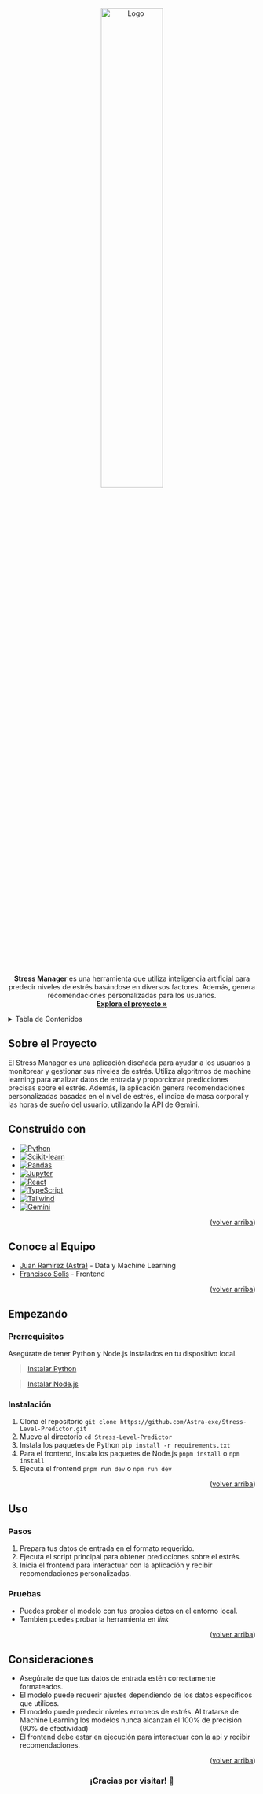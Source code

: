 <div align="center" id="readme-top">
  <img src="![logo_stress](https://github.com/user-attachments/assets/4c2a291c-c0d2-4e88-8c2f-db9c2196d444)" alt="Logo" width="50%">

  <p align="center">
    <b>Stress Manager</b> es una herramienta que utiliza inteligencia artificial para predecir niveles de estrés basándose en diversos factores. Además, genera recomendaciones personalizadas para los usuarios.
    <br />
    <a href="https://github.com/Astra-exe/Stress-Level-Predictor"><strong>Explora el proyecto »</strong></a>
  </p>
</div>

<!-- TABLE OF CONTENTS -->
<details>
  <summary>Tabla de Contenidos</summary>
  <ol>
    <li><a href="#sobre-el-proyecto">Sobre el Proyecto</a></li>
    <li><a href="#construido-con">Construido con</a></li>
    <li><a href="#conoce-al-equipo">Conoce al Equipo</a></li>
    <li>
      <a href="#empezando">Empezando</a>
      <ul>
        <li><a href="#prerrequisitos">Prerrequisitos</a></li>
        <li><a href="#instalación">Instalación</a></li>
      </ul>
    </li>
    <li><a href="#uso">Uso</a>
      <ul>
        <li><a href="#pasos">Pasos</a></li>
        <li><a href="#pruebas">Pruebas</a></li>
      </ul>
    </li>
    <li><a href="#consideraciones">Consideraciones</a></li>
  </ol>
</details>

## Sobre el Proyecto
El Stress Manager es una aplicación diseñada para ayudar a los usuarios a monitorear y gestionar sus niveles de estrés. Utiliza algoritmos de machine learning para analizar datos de entrada y proporcionar predicciones precisas sobre el estrés. Además, la aplicación genera recomendaciones personalizadas basadas en el nivel de estrés, el índice de masa corporal y las horas de sueño del usuario, utilizando la API de Gemini.
## Construido con
* [![Python][Python.js]][Python-url]
* [![Scikit-learn][Scikit-learn.js]][Scikit-learn-url]
* [![Pandas][Pandas.js]][Pandas-url]
* [![Jupyter][Jupyter.js]][Jupyter-url]
* [![React][React.js]][React-url]
* [![TypeScript][TypeScript.js]][TypeScript-url]
* [![Tailwind][Tailwind.js]][Tailwind-url]
* [![Gemini][Gemini.js]][Gemini-url]

<p align="right">(<a href="#readme-top">volver arriba</a>)</p>

## Conoce al Equipo
- [Juan Ramírez (Astra)](https://github.com/Astra-exe) - Data y Machine Learning
- [Francisco Solís](https://github.com/francisco-solis99) - Frontend

<p align="right">(<a href="#readme-top">volver arriba</a>)</p>

## Empezando
### Prerrequisitos
Asegúrate de tener Python y Node.js instalados en tu dispositivo local.
> [Instalar Python](https://www.python.org/downloads/)


> [Instalar Node.js](https://nodejs.org/)

### Instalación
1. Clona el repositorio `git clone https://github.com/Astra-exe/Stress-Level-Predictor.git`
2. Mueve al directorio `cd Stress-Level-Predictor`
3. Instala los paquetes de Python `pip install -r requirements.txt`
4. Para el frontend, instala los paquetes de Node.js `pnpm install` o `npm install`
5. Ejecuta el frontend `pnpm run dev` o `npm run dev`

<p align="right">(<a href="#readme-top">volver arriba</a>)</p>

## Uso
### Pasos
1. Prepara tus datos de entrada en el formato requerido.
2. Ejecuta el script principal para obtener predicciones sobre el estrés.
3. Inicia el frontend para interactuar con la aplicación y recibir recomendaciones personalizadas.

### Pruebas
* Puedes probar el modelo con tus propios datos en el entorno local.
* También puedes probar la herramienta en *link*

<p align="right">(<a href="#readme-top">volver arriba</a>)</p>

## Consideraciones
- Asegúrate de que tus datos de entrada estén correctamente formateados.
- El modelo puede requerir ajustes dependiendo de los datos específicos que utilices.
- El modelo puede predecir niveles erroneos de estrés. Al tratarse de Machine Learning los modelos nunca alcanzan el 100% de precisión (90% de efectividad)
- El frontend debe estar en ejecución para interactuar con la api y recibir recomendaciones.

<p align="right">(<a href="#readme-top">volver arriba</a>)</p>

<div align="center">
  <h3 align="center">¡Gracias por visitar! 🧠</h3>
</div>

[Python.js]: https://img.shields.io/badge/Python-3776AB?style=for-the-badge&logo=python&logoColor=white
[Python-url]: https://www.python.org/
[Scikit-learn.js]: https://img.shields.io/badge/scikit--learn-F7931E?style=for-the-badge&logo=scikit-learn&logoColor=white
[Scikit-learn-url]: https://scikit-learn.org/
[Pandas.js]: https://img.shields.io/badge/Pandas-150458?style=for-the-badge&logo=pandas&logoColor=white
[Pandas-url]: https://pandas.pydata.org/
[Jupyter.js]: https://img.shields.io/badge/Jupyter-F37626?style=for-the-badge&logo=jupyter&logoColor=white
[Jupyter-url]: https://jupyter.org/
[React.js]: https://img.shields.io/badge/React-20232A?style=for-the-badge&logo=react&logoColor=61DAFB
[React-url]: https://reactjs.org/
[TypeScript.js]: https://img.shields.io/badge/TypeScript-3178C6?style=for-the-badge&logo=typescript&logoColor=white
[TypeScript-url]: https://www.typescriptlang.org/
[Tailwind.js]: https://img.shields.io/badge/Tailwind_CSS-38B2AC?style=for-the-badge&logo=tailwind-css&logoColor=white
[Tailwind-url]: https://tailwindcss.com/
[Gemini.js]: https://img.shields.io/badge/Gemini-API-blue?style=for-the-badge&logo=api&logoColor=white
[Gemini-url]: https://ai.google.dev/gemini-api/docs
